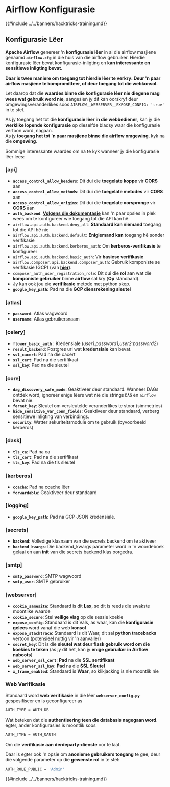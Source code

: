 # Airflow Konfigurasie

{{#include ../../banners/hacktricks-training.md}}

## Konfigurasie Lêer

**Apache Airflow** genereer 'n **konfigurasie lêer** in al die airflow masjiene genaamd **`airflow.cfg`** in die huis van die airflow gebruiker. Hierdie konfigurasie lêer bevat konfigurasie-inligting en **kan interessante en sensitiewe inligting bevat.**

**Daar is twee maniere om toegang tot hierdie lêer te verkry: Deur 'n paar airflow masjiene te kompromitteer, of deur toegang tot die webkonsol.**

Let daarop dat die **waardes binne die konfigurasie lêer** **nie diegene mag wees wat gebruik word nie**, aangesien jy dit kan oorskryf deur omgewingsveranderlikes soos `AIRFLOW__WEBSERVER__EXPOSE_CONFIG: 'true'` in te stel.

As jy toegang het tot die **konfigurasie lêer in die webbediener**, kan jy die **werklike lopende konfigurasie** op dieselfde bladsy waar die konfigurasie vertoon word, nagaan.\
As jy **toegang het tot 'n paar masjiene binne die airflow omgewing**, kyk na die **omgewing**.

Sommige interessante waardes om na te kyk wanneer jy die konfigurasie lêer lees:

### \[api]

- **`access_control_allow_headers`**: Dit dui die **toegelate** **koppe** vir **CORS** aan
- **`access_control_allow_methods`**: Dit dui die **toegelate metodes** vir **CORS** aan
- **`access_control_allow_origins`**: Dit dui die **toegelate oorspronge** vir **CORS** aan
- **`auth_backend`**: [**Volgens die dokumentasie**](https://airflow.apache.org/docs/apache-airflow/stable/security/api.html) kan 'n paar opsies in plek wees om te konfigureer wie toegang tot die API kan hê:
- `airflow.api.auth.backend.deny_all`: **Standaard kan niemand** toegang tot die API hê nie
- `airflow.api.auth.backend.default`: **Enigiemand kan** toegang hê sonder verifikasie
- `airflow.api.auth.backend.kerberos_auth`: Om **kerberos-verifikasie** te konfigureer
- `airflow.api.auth.backend.basic_auth`: Vir **basiese verifikasie**
- `airflow.composer.api.backend.composer_auth`: Gebruik komponiste se verifikasie (GCP) (van [**hier**](https://cloud.google.com/composer/docs/access-airflow-api)).
- `composer_auth_user_registration_role`: Dit dui die **rol** aan wat die **komponiste gebruiker** binne **airflow** sal kry (**Op** standaard).
- Jy kan ook jou eie **verifikasie** metode met python skep.
- **`google_key_path`:** Pad na die **GCP diensrekening sleutel**

### **\[atlas]**

- **`password`**: Atlas wagwoord
- **`username`**: Atlas gebruikersnaam

### \[celery]

- **`flower_basic_auth`** : Kredensiale (_user1:password1,user2:password2_)
- **`result_backend`**: Postgres url wat **kredensiale** kan bevat.
- **`ssl_cacert`**: Pad na die cacert
- **`ssl_cert`**: Pad na die sertifikaat
- **`ssl_key`**: Pad na die sleutel

### \[core]

- **`dag_discovery_safe_mode`**: Geaktiveer deur standaard. Wanneer DAGs ontdek word, ignoreer enige lêers wat nie die strings `DAG` en `airflow` bevat nie.
- **`fernet_key`**: Sleutel om versleutelde veranderlikes te stoor (simmetries)
- **`hide_sensitive_var_conn_fields`**: Geaktiveer deur standaard, verberg sensitiewe inligting van verbindings.
- **`security`**: Watter sekuriteitsmodule om te gebruik (byvoorbeeld kerberos)

### \[dask]

- **`tls_ca`**: Pad na ca
- **`tls_cert`**: Pad na die sertifikaat
- **`tls_key`**: Pad na die tls sleutel

### \[kerberos]

- **`ccache`**: Pad na ccache lêer
- **`forwardable`**: Geaktiveer deur standaard

### \[logging]

- **`google_key_path`**: Pad na GCP JSON kredensiale.

### \[secrets]

- **`backend`**: Volledige klasnaam van die secrets backend om te aktiveer
- **`backend_kwargs`**: Die backend_kwargs parameter word in 'n woordeboek gelaai en aan **init** van die secrets backend klas oorgedra.

### \[smtp]

- **`smtp_password`**: SMTP wagwoord
- **`smtp_user`**: SMTP gebruiker

### \[webserver]

- **`cookie_samesite`**: Standaard is dit **Lax**, so dit is reeds die swakste moontlike waarde
- **`cookie_secure`**: Stel **veilige vlag** op die sessie koekie
- **`expose_config`**: Standaard is dit Vals, as waar, kan die **konfigurasie** **gelees** word vanaf die web **konsol**
- **`expose_stacktrace`**: Standaard is dit Waar, dit sal **python tracebacks** vertoon (potensieel nuttig vir 'n aanvaller)
- **`secret_key`**: Dit is die **sleutel wat deur flask gebruik word om die koekies te teken** (as jy dit het, kan jy **enige gebruiker in Airflow naboots**)
- **`web_server_ssl_cert`**: **Pad** na die **SSL** **sertifikaat**
- **`web_server_ssl_key`**: **Pad** na die **SSL** **Sleutel**
- **`x_frame_enabled`**: Standaard is **Waar**, so klikjacking is nie moontlik nie

### Web Verifikasie

Standaard word **web verifikasie** in die lêer **`webserver_config.py`** gespesifiseer en is geconfigureer as
```bash
AUTH_TYPE = AUTH_DB
```
Wat beteken dat die **authentisering teen die databasis nagegaan word**. egter, ander konfigurasies is moontlik soos
```bash
AUTH_TYPE = AUTH_OAUTH
```
Om die **verifikasie aan derdeparty-dienste** oor te laat.

Daar is egter ook 'n opsie om **anonieme gebruikers toegang** te gee, deur die volgende parameter op die **gewenste rol** in te stel:
```bash
AUTH_ROLE_PUBLIC = 'Admin'
```
{{#include ../../banners/hacktricks-training.md}}
